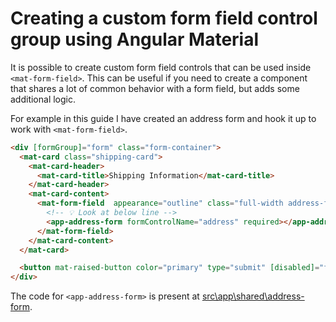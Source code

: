 # Creating a custom form field control group using Angular Material

It is possible to create custom form field controls that can be used inside `<mat-form-field>`. This can be useful if you need to create a component that shares a lot of common behavior with a form field, but adds some additional logic.

For example in this guide I have created an address form and hook it up to work with `<mat-form-field>`.

```html
<div [formGroup]="form" class="form-container">
  <mat-card class="shipping-card">
    <mat-card-header>
      <mat-card-title>Shipping Information</mat-card-title>
    </mat-card-header>
    <mat-card-content>
      <mat-form-field  appearance="outline" class="full-width address-form">
        <!-- 💡 Look at below line -->
        <app-address-form formControlName="address" required></app-address-form>
      </mat-form-field>
    </mat-card-content>
  </mat-card>

  <button mat-raised-button color="primary" type="submit" [disabled]="form.invalid">Submit</button>
</div>

```

The code for `<app-address-form>` is present at [src\app\shared\address-form](https://github.com/shhdharmen/reusable-material-form/tree/main/src/app/shared/address-form).
